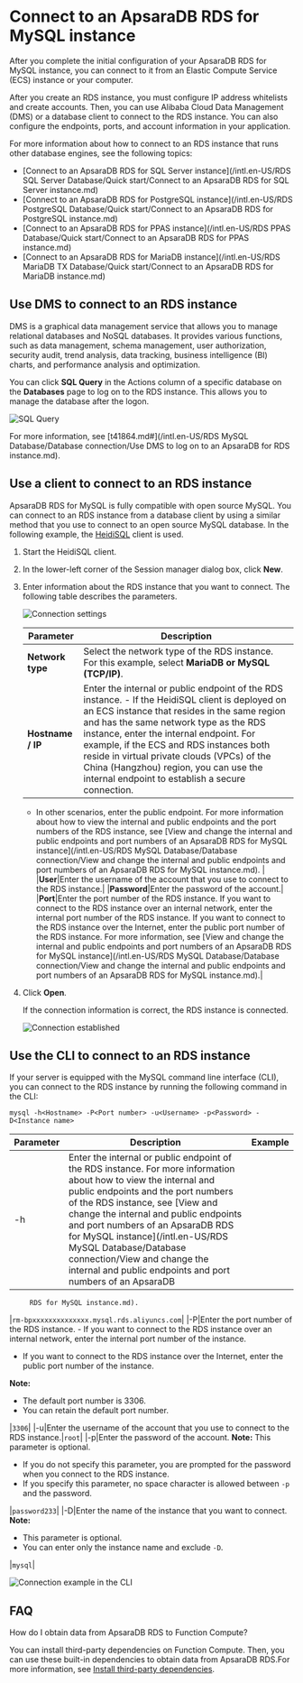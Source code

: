 # Connect to an ApsaraDB RDS for MySQL instance

After you complete the initial configuration of your ApsaraDB RDS for MySQL instance, you can connect to it from an Elastic Compute Service \(ECS\) instance or your computer.

After you create an RDS instance, you must configure IP address whitelists and create accounts. Then, you can use Alibaba Cloud Data Management \(DMS\) or a database client to connect to the RDS instance. You can also configure the endpoints, ports, and account information in your application.

For more information about how to connect to an RDS instance that runs other database engines, see the following topics:

-   [Connect to an ApsaraDB RDS for SQL Server instance](/intl.en-US/RDS SQL Server Database/Quick start/Connect to an ApsaraDB RDS for SQL Server instance.md)
-   [Connect to an ApsaraDB RDS for PostgreSQL instance](/intl.en-US/RDS PostgreSQL Database/Quick start/Connect to an ApsaraDB RDS for PostgreSQL instance.md)
-   [Connect to an ApsaraDB RDS for PPAS instance](/intl.en-US/RDS PPAS Database/Quick start/Connect to an ApsaraDB RDS for PPAS instance.md)
-   [Connect to an ApsaraDB RDS for MariaDB instance](/intl.en-US/RDS MariaDB TX Database/Quick start/Connect to an ApsaraDB RDS for MariaDB instance.md)

## Use DMS to connect to an RDS instance

DMS is a graphical data management service that allows you to manage relational databases and NoSQL databases. It provides various functions, such as data management, schema management, user authorization, security audit, trend analysis, data tracking, business intelligence \(BI\) charts, and performance analysis and optimization.

You can click **SQL Query** in the Actions column of a specific database on the **Databases** page to log on to the RDS instance. This allows you to manage the database after the logon.

![SQL Query](https://static-aliyun-doc.oss-cn-hangzhou.aliyuncs.com/assets/img/en-US/3249404061/p174701.png)

For more information, see [t41864.md\#](/intl.en-US/RDS MySQL Database/Database connection/Use DMS to log on to an ApsaraDB for RDS instance.md).

## Use a client to connect to an RDS instance

ApsaraDB RDS for MySQL is fully compatible with open source MySQL. You can connect to an RDS instance from a database client by using a similar method that you use to connect to an open source MySQL database. In the following example, the [HeidiSQL](https://www.heidisql.com/) client is used.

1.  Start the HeidiSQL client.
2.  In the lower-left corner of the Session manager dialog box, click **New**.
3.  Enter information about the RDS instance that you want to connect. The following table describes the parameters.

    ![Connection settings](https://static-aliyun-doc.oss-cn-hangzhou.aliyuncs.com/assets/img/en-US/2250359951/p54911.png)

    |Parameter|Description|
    |---------|-----------|
    |**Network type**|Select the network type of the RDS instance. For this example, select **MariaDB or MySQL \(TCP/IP\)**.|
    |**Hostname / IP**|Enter the internal or public endpoint of the RDS instance.     -   If the HeidiSQL client is deployed on an ECS instance that resides in the same region and has the same network type as the RDS instance, enter the internal endpoint. For example, if the ECS and RDS instances both reside in virtual private clouds \(VPCs\) of the China \(Hangzhou\) region, you can use the internal endpoint to establish a secure connection.
    -   In other scenarios, enter the public endpoint.
For more information about how to view the internal and public endpoints and the port numbers of the RDS instance, see [View and change the internal and public endpoints and port numbers of an ApsaraDB RDS for MySQL instance](/intl.en-US/RDS MySQL Database/Database connection/View and change the internal and public endpoints and port numbers of an ApsaraDB
         RDS for MySQL instance.md). |
    |**User**|Enter the username of the account that you use to connect to the RDS instance.|
    |**Password**|Enter the password of the account.|
    |**Port**|Enter the port number of the RDS instance. If you want to connect to the RDS instance over an internal network, enter the internal port number of the RDS instance. If you want to connect to the RDS instance over the Internet, enter the public port number of the RDS instance. For more information, see [View and change the internal and public endpoints and port numbers of an ApsaraDB RDS for MySQL instance](/intl.en-US/RDS MySQL Database/Database connection/View and change the internal and public endpoints and port numbers of an ApsaraDB
         RDS for MySQL instance.md).|

4.  Click **Open**.

    If the connection information is correct, the RDS instance is connected.

    ![Connection established](https://static-aliyun-doc.oss-cn-hangzhou.aliyuncs.com/assets/img/en-US/2250359951/p2610.png)


## Use the CLI to connect to an RDS instance

If your server is equipped with the MySQL command line interface \(CLI\), you can connect to the RDS instance by running the following command in the CLI:

```
mysql -h<Hostname> -P<Port number> -u<Username> -p<Password> -D<Instance name>
```

|Parameter|Description|Example|
|---------|-----------|-------|
|-h|Enter the internal or public endpoint of the RDS instance. For more information about how to view the internal and public endpoints and the port numbers of the RDS instance, see [View and change the internal and public endpoints and port numbers of an ApsaraDB RDS for MySQL instance](/intl.en-US/RDS MySQL Database/Database connection/View and change the internal and public endpoints and port numbers of an ApsaraDB
         RDS for MySQL instance.md).

|`rm-bpxxxxxxxxxxxxxx.mysql.rds.aliyuncs.com`|
|-P|Enter the port number of the RDS instance. -   If you want to connect to the RDS instance over an internal network, enter the internal port number of the instance.
-   If you want to connect to the RDS instance over the Internet, enter the public port number of the instance.

**Note:**

-   The default port number is 3306.
-   You can retain the default port number.

|`3306`|
|-u|Enter the username of the account that you use to connect to the RDS instance.|`root`|
|-p|Enter the password of the account. **Note:** This parameter is optional.

-   If you do not specify this parameter, you are prompted for the password when you connect to the RDS instance.
-   If you specify this parameter, no space character is allowed between `-p` and the password.

|`password233`|
|-D|Enter the name of the instance that you want to connect. **Note:**

-   This parameter is optional.
-   You can enter only the instance name and exclude `-D`.

|`mysql`|

![Connection example in the CLI](../images/p52311.png "Connection example in the CLI")

## FAQ

How do I obtain data from ApsaraDB RDS to Function Compute?

You can install third-party dependencies on Function Compute. Then, you can use these built-in dependencies to obtain data from ApsaraDB RDS.For more information, see [Install third-party dependencies](https://www.alibabacloud.com/help/zh/doc-detail/74571.htm).

